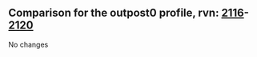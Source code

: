 ## Comparison for the outpost0 profile, rvn: [2116](https://github.com/PRO100KatYT/FortniteProfileRevisions/tree/main/profiles/outpost0/2116%20outpost0.json)-[2120](https://github.com/PRO100KatYT/FortniteProfileRevisions/tree/main/profiles/outpost0/2120%20outpost0.json)

No changes
